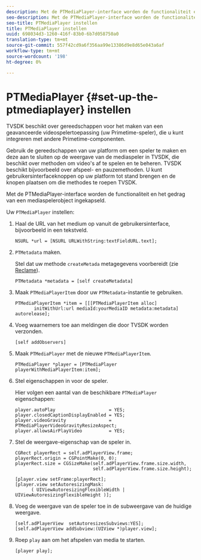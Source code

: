 ```yaml
---
description: Met de PTMediaPlayer-interface worden de functionaliteit en het gedrag van een mediaspelerobject ingekapseld.
seo-description: Met de PTMediaPlayer-interface worden de functionaliteit en het gedrag van een mediaspelerobject ingekapseld.
seo-title: PTMediaPlayer instellen
title: PTMediaPlayer instellen
uuid: 698034d3-1260-416f-83b0-6b7d058750a0
translation-type: tm+mt
source-git-commit: 557f42cd9a6f356aa99e13386d9e8d65e043a6af
workflow-type: tm+mt
source-wordcount: '198'
ht-degree: 0%

---
```



# PTMediaPlayer {#set-up-the-ptmediaplayer} instellen

TVSDK beschikt over gereedschappen voor het maken van een geavanceerde videospelertoepassing (uw Primetime-speler), die u kunt integreren met andere Primetime-componenten.

Gebruik de gereedschappen van uw platform om een speler te maken en deze aan te sluiten op de weergave van de mediaspeler in TVSDK, die beschikt over methoden om video&#39;s af te spelen en te beheren. TVSDK beschikt bijvoorbeeld over afspeel- en pauzemethoden. U kunt gebruikersinterfaceknoppen op uw platform tot stand brengen en de knopen plaatsen om die methodes te roepen TVSDK.

Met de PTMediaPlayer-interface worden de functionaliteit en het gedrag van een mediaspelerobject ingekapseld.

Uw `PTMediaPlayer` instellen:

1. Haal de URL van het medium op vanuit de gebruikersinterface, bijvoorbeeld in een tekstveld.

   ```
   NSURL *url = [NSURL URLWithString:textFieldURL.text];
   ```

1. `PTMetadata` maken.

   Stel dat uw methode `createMetada` metagegevens voorbereidt (zie [Reclame](../../ios-3x-advertising/ios-3x-advertising-requirements.md)).

   ```
   PTMetadata *metadata = [self createMetadata]
   ```

1. Maak `PTMediaPlayerItem` door uw `PTMetadata`-instantie te gebruiken.

   ```
   PTMediaPlayerItem *item = [[[PTMediaPlayerItem alloc] 
          initWithUrl:url mediaId:yourMediaID metadata:metadata] autorelease];
   ```

1. Voeg waarnemers toe aan meldingen die door TVSDK worden verzonden.

   ```
   [self addObservers]
   ```

1. Maak `PTMediaPlayer` met de nieuwe `PTMediaPlayerItem`.

   ```
   PTMediaPlayer *player = [PTMediaPlayer playerWithMediaPlayerItem:item];
   ```

1. Stel eigenschappen in voor de speler.

   Hier volgen een aantal van de beschikbare `PTMediaPlayer` eigenschappen:

   ```
   player.autoPlay                    = YES;  
   player.closedCaptionDisplayEnabled = YES; 
   player.videoGravity                = PTMediaPlayerVideoGravityResizeAspect;  
   player.allowsAirPlayVideo          = YES;
   ```

1. Stel de weergave-eigenschap van de speler in.

   ```
   CGRect playerRect = self.adPlayerView.frame;  
   playerRect.origin = CGPointMake(0, 0); 
   playerRect.size = CGSizeMake(self.adPlayerView.frame.size.width,  
                                self.adPlayerView.frame.size.height); 
   
   [player.view setFrame:playerRect]; 
   [player.view setAutoresizingMask:  
         ( UIViewAutoresizingFlexibleWidth | UIViewAutoresizingFlexibleHeight )];
   ```

1. Voeg de weergave van de speler toe in de subweergave van de huidige weergave.

   ```
   [self.adPlayerView  setAutoresizesSubviews:YES];  
   [self.adPlayerView addSubview:(UIView *)player.view];
   ```

1. Roep `play` aan om het afspelen van media te starten.

   ```
   [player play];
   ```
